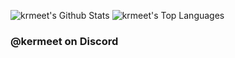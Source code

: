 ![krmeet's Github Stats](https://github-readme-stats.vercel.app/api?username=krmeet&show_icons=true&theme=omni&hide_border=true)
![krmeet's Top Languages](https://github-readme-stats.vercel.app/api/top-langs/?username=krmeet&layout=compact&theme=omni&langs_count=10&hide_border=true)
### @kermeet on Discord
